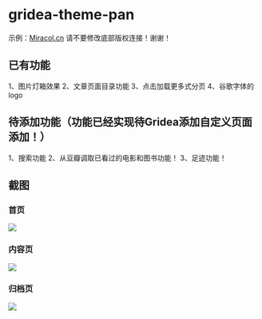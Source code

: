 # gridea-theme-pan
示例：[Miracol.cn](https://miracol.cn/)
请不要修改底部版权连接！谢谢！

## 已有功能
1、图片灯箱效果
2、文章页面目录功能
3、点击加载更多式分页
4、谷歌字体的logo
## 待添加功能（功能已经实现待Gridea添加自定义页面添加！）
1、搜索功能
2、从豆瓣调取已看过的电影和图书功能！
3、足迹功能！

## 截图

### 首页
![](https://github.com/alterfang/gridea-theme-pan/blob/master/%E9%A6%96%E9%A1%B5.jpg)

### 内容页
![](https://github.com/alterfang/gridea-theme-pan/blob/master/%E5%86%85%E5%AE%B9%E9%A1%B5.jpg)

### 归档页
![](https://github.com/alterfang/gridea-theme-pan/blob/master/%E5%86%85%E5%AE%B9%E9%A1%B5.jpg)

